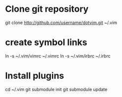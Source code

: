 # Clone git repository

  git clone http://github.com/username/dotvim.git ~/.vim

# create symbol links

  ln -s ~/.vim/vimrc ~/.vimrc
  ln -s ~/.vim/irbrc ~/.irbrc

# Install plugins

  cd ~/.vim
  git submodule init
  git submodule update
